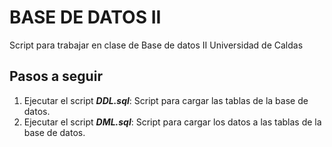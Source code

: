 # BASE DE DATOS II
Script para trabajar en clase de Base de datos II Universidad de Caldas

## Pasos a seguir
1. Ejecutar el script **_DDL.sql_**: Script para cargar las tablas de la base de datos.
2. Ejecutar el script **_DML.sql_**: Script para cargar los datos a las tablas de la base de datos.
